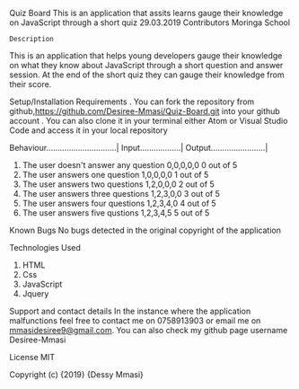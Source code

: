  Quiz Board
 This is an application that assits learns gauge their knowledge on JavaScript through a short quiz 29.03.2019
   Contributors
Moringa School

    Description
This is an application that helps young developers gauge their knowledge on what they know about JavaScript through a short question and answer session. At the end of the short quiz they can gauge their knowledge from their score.

 Setup/Installation Requirements
. You can fork the repository from github,https://github.com/Desiree-Mmasi/Quiz-Board.git into your github account 
. You can also clone it in your terminal either Atom or Visual Studio Code and access it in your local repository 

Behaviour...............................| Input..................| Output........................|
1. The user doesn't answer any question   0,0,0,0,0                 0 out of 5
2. The user answers one question          1,0,0,0,0                 1 out of 5
3. The user answers two questions         1,2,0,0,0                 2 out of 5
4. The user answers three questions       1,2,3,0,0                 3 out of 5
5. The user answers four questions        1,2,3,4,0                 4 out of 5
6. The user answers five qustions         1,2,3,4,5                 5 out of 5

 Known Bugs
No bugs detected in the original copyright of the application

Technologies Used
1. HTML
2. Css
3. JavaScript
4. Jquery

 Support and contact details
In the instance where the application malfunctions feel free to contact me on 0758913903 or email me on mmasidesiree9@gmail.com. You can also check my github page username Desiree-Mmasi

 License
MIT

Copyright (c) {2019} {Dessy Mmasi}